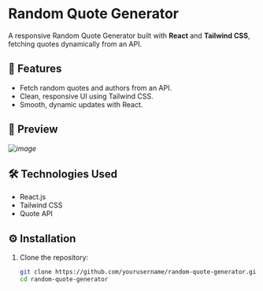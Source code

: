 # Random Quote Generator  

A responsive Random Quote Generator built with **React** and **Tailwind CSS**, fetching quotes dynamically from an API.  

## 🚀 Features  
- Fetch random quotes and authors from an API.  
- Clean, responsive UI using Tailwind CSS.  
- Smooth, dynamic updates with React.  

## 📸 Preview  
*![image](https://github.com/user-attachments/assets/5293b0a5-ea39-4ae5-99af-7aefcb64cebf)*  

## 🛠️ Technologies Used  
- React.js  
- Tailwind CSS  
- Quote API  

## ⚙️ Installation  

1. Clone the repository:  
   ```bash  
   git clone https://github.com/yourusername/random-quote-generator.git  
   cd random-quote-generator  
